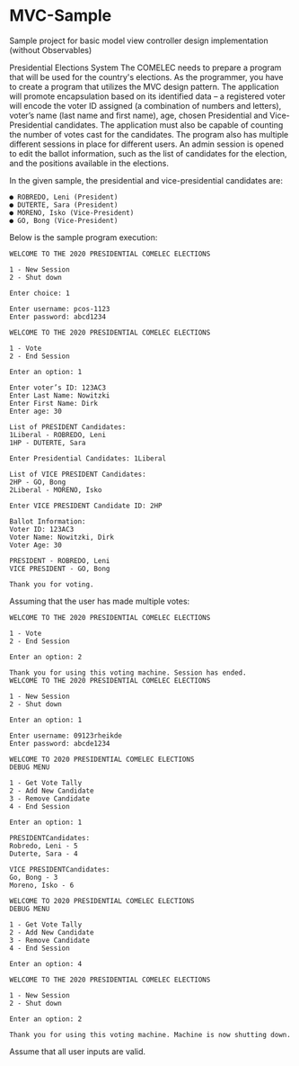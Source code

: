 # MVC-Sample
Sample project for basic model view controller design implementation (without Observables)

Presidential Elections System
The COMELEC needs to prepare a program that will be used for the country's elections. As the programmer, you have to create a program that utilizes the MVC design pattern. The application will promote encapsulation based on its identified data – a registered voter will encode the voter ID assigned (a combination of numbers and letters), voter’s name (last name and first name), age, chosen Presidential and Vice-Presidential candidates. The application must also be capable of counting the number of votes cast for the candidates. The program also has multiple different sessions in place for different users. An admin session is opened to edit the ballot information, such as the list of candidates for the election, and the positions available in the elections.

In the given sample, the presidential and vice-presidential candidates are:
	
	● ROBREDO, Leni (President)
	● DUTERTE, Sara (President)
	● MORENO, Isko (Vice-President)
	● GO, Bong (Vice-President)

Below is the sample program execution:

	WELCOME TO THE 2020 PRESIDENTIAL COMELEC ELECTIONS

	1 - New Session
	2 - Shut down
	
	Enter choice: 1

	Enter username: pcos-1123
	Enter password: abcd1234
	
	WELCOME TO THE 2020 PRESIDENTIAL COMELEC ELECTIONS

	1 - Vote
	2 - End Session

	Enter an option: 1

	Enter voter’s ID: 123AC3
	Enter Last Name: Nowitzki
	Enter First Name: Dirk
	Enter age: 30

	List of PRESIDENT Candidates:
	1Liberal - ROBREDO, Leni
	1HP - DUTERTE, Sara

	Enter Presidential Candidates: 1Liberal

	List of VICE PRESIDENT Candidates:
	2HP - GO, Bong
	2Liberal - MORENO, Isko

	Enter VICE PRESIDENT Candidate ID: 2HP

	Ballot Information: 
	Voter ID: 123AC3
	Voter Name: Nowitzki, Dirk
	Voter Age: 30

	PRESIDENT - ROBREDO, Leni
	VICE PRESIDENT - GO, Bong

	Thank you for voting.

Assuming that the user has made multiple votes:

	WELCOME TO THE 2020 PRESIDENTIAL COMELEC ELECTIONS

	1 - Vote
	2 - End Session

	Enter an option: 2

	Thank you for using this voting machine. Session has ended.
	WELCOME TO THE 2020 PRESIDENTIAL COMELEC ELECTIONS

	1 - New Session
	2 - Shut down

	Enter an option: 1
	
	Enter username: 09123rheikde
	Enter password: abcde1234

	WELCOME TO 2020 PRESIDENTIAL COMELEC ELECTIONS
	DEBUG MENU

	1 - Get Vote Tally
	2 - Add New Candidate
	3 - Remove Candidate
	4 - End Session

	Enter an option: 1

	PRESIDENTCandidates: 
	Robredo, Leni - 5
	Duterte, Sara - 4

	VICE PRESIDENTCandidates: 
	Go, Bong - 3
	Moreno, Isko - 6

	WELCOME TO 2020 PRESIDENTIAL COMELEC ELECTIONS
	DEBUG MENU

	1 - Get Vote Tally
	2 - Add New Candidate
	3 - Remove Candidate
	4 - End Session

	Enter an option: 4

	WELCOME TO THE 2020 PRESIDENTIAL COMELEC ELECTIONS

	1 - New Session
	2 - Shut down

	Enter an option: 2

	Thank you for using this voting machine. Machine is now shutting down.

Assume that all user inputs are valid.
